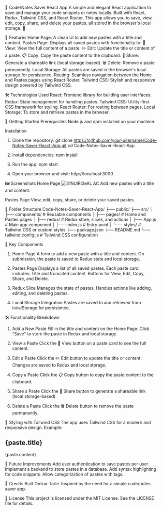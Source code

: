 📝 Code/Notes Saver React App
A simple and elegant React application to save and manage your code snippets or notes locally. Built with React, Redux, Tailwind CSS, and React Router. This app allows you to save, view, edit, copy, share, and delete your pastes, all stored in the browser's local storage. 🚀

🌟 Features
Home Page: A clean UI to add new pastes with a title and content.
Pastes Page: Displays all saved pastes with functionality to:
👀 View: View the full content of a paste.
✏️ Edit: Update the title or content of a paste.
📋 Copy: Copy the paste content to the clipboard.
🔗 Share: Generate a shareable link (local storage-based).
🗑️ Delete: Remove a paste permanently.
Local Storage: All pastes are saved in the browser's local storage for persistence.
Routing: Seamless navigation between the Home and Pastes pages using React Router.
Tailwind CSS: Stylish and responsive design powered by Tailwind CSS.

🛠️ Technologies Used
React: Frontend library for building user interfaces.
Redux: State management for handling pastes.
Tailwind CSS: Utility-first CSS framework for styling.
React Router: For routing between pages.
Local Storage: To store and retrieve pastes in the browser.

🚀 Getting Started
Prerequisites
Node.js and npm installed on your machine.

Installation
1. Clone the repository:
git clone https://github.com/your-username/Code-Notes-Saver-React-App.git
cd Code-Notes-Saver-React-App

2. Install dependencies:
npm install

3. Run the app:
npm start

4. Open your browser and visit:
http://localhost:3000

🖼️ Screenshots
Home Page
![31NUlRl3eAL _AC_](https://github.com/user-attachments/assets/27c39a0d-2cc0-4024-89fa-3dc81ee7afe4)
Add new pastes with a title and content.

Pastes Page
View, edit, copy, share, or delete your saved pastes.

📂 Folder Structure
Code-Notes-Saver-React-App/
├── public/
├── src/
│   ├── components/         # Reusable components
│   ├── pages/              # Home and Pastes pages
│   ├── redux/              # Redux store, slices, and actions
│   ├── App.js              # Main app component
│   ├── index.js            # Entry point
│   └── styles/             # Tailwind CSS or custom styles
├── package.json
├── README.md
└── tailwind.config.js      # Tailwind CSS configuration

🧩 Key Components
1. Home Page
A form to add a new paste with a title and content.
On submission, the paste is saved to Redux state and local storage.

2. Pastes Page
Displays a list of all saved pastes.
Each paste card includes:
    Title and truncated content.
    Buttons for View, Edit, Copy, Share, and Delete.

3. Redux Slice
Manages the state of pastes.
Handles actions like adding, editing, and deleting pastes.

4. Local Storage Integration
Pastes are saved to and retrieved from localStorage for persistence.

🛠️ Functionality Breakdown
1. Add a New Paste
Fill in the title and content on the Home Page.
Click "Save" to store the paste in Redux and local storage.

2. View a Paste
Click the 👀 View button on a paste card to see the full content.

3. Edit a Paste
Click the ✏️ Edit button to update the title or content.
Changes are saved to Redux and local storage.

4. Copy a Paste
Click the 📋 Copy button to copy the paste content to the clipboard.

5. Share a Paste
Click the 🔗 Share button to generate a shareable link (local storage-based).

6. Delete a Paste
Click the 🗑️ Delete button to remove the paste permanently.

🎨 Styling with Tailwind CSS
The app uses Tailwind CSS for a modern and responsive design.
Example:
<div className="bg-gray-100 p-4 rounded-lg shadow-md">
  <h2 className="text-xl font-bold">{paste.title}</h2>
  <p className="text-gray-700">{paste.content}</p>
</div>

📝 Future Improvements
Add user authentication to save pastes per user.
Implement a backend to store pastes in a database.
Add syntax highlighting for code snippets.
Allow categorization of pastes with tags.

🙏 Credits
Built Omkar Tarle.
Inspired by the need for a simple code/notes saver app.

📜 License
This project is licensed under the MIT License. See the LICENSE file for details.
